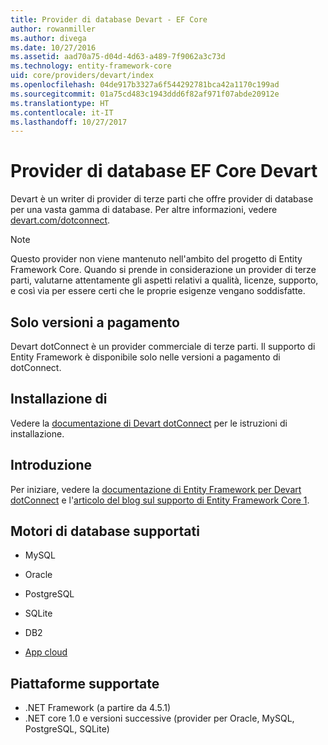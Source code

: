 ```yaml
---
title: Provider di database Devart - EF Core
author: rowanmiller
ms.author: divega
ms.date: 10/27/2016
ms.assetid: aad70a75-d04d-4d63-a489-7f9062a3c73d
ms.technology: entity-framework-core
uid: core/providers/devart/index
ms.openlocfilehash: 04de917b3327a6f544292781bca42a1170c199ad
ms.sourcegitcommit: 01a75cd483c1943ddd6f82af971f07abde20912e
ms.translationtype: HT
ms.contentlocale: it-IT
ms.lasthandoff: 10/27/2017
---
```

# <a name="devart-ef-core-database-providers"></a>Provider di database EF Core Devart

Devart è un writer di provider di terze parti che offre provider di database per una vasta gamma di database. Per altre informazioni, vedere [devart.com/dotconnect](https://www.devart.com/dotconnect/).

> [!NOTE]  
> Questo provider non viene mantenuto nell'ambito del progetto di Entity Framework Core. Quando si prende in considerazione un provider di terze parti, valutarne attentamente gli aspetti relativi a qualità, licenze, supporto, e così via per essere certi che le proprie esigenze vengano soddisfatte.

## <a name="paid-versions-only"></a>Solo versioni a pagamento

Devart dotConnect è un provider commerciale di terze parti. Il supporto di Entity Framework è disponibile solo nelle versioni a pagamento di dotConnect.

## <a name="install"></a>Installazione di

Vedere la [documentazione di Devart dotConnect](https://www.devart.com/dotconnect/) per le istruzioni di installazione.

## <a name="get-started"></a>Introduzione

Per iniziare, vedere la [documentazione di Entity Framework per Devart dotConnect](https://www.devart.com/dotconnect/entityframework.html) e l'[articolo del blog sul supporto di Entity Framework Core 1](http://blog.devart.com/entity-framework-core-1-entity-framework-7-support.html).

## <a name="supported-database-engines"></a>Motori di database supportati

* MySQL

* Oracle

* PostgreSQL

* SQLite

* DB2

* [App cloud](https://www.devart.com/dotconnect/#cloud)

## <a name="supported-platforms"></a>Piattaforme supportate

* .NET Framework (a partire da 4.5.1)
* .NET core 1.0 e versioni successive (provider per Oracle, MySQL, PostgreSQL, SQLite)
